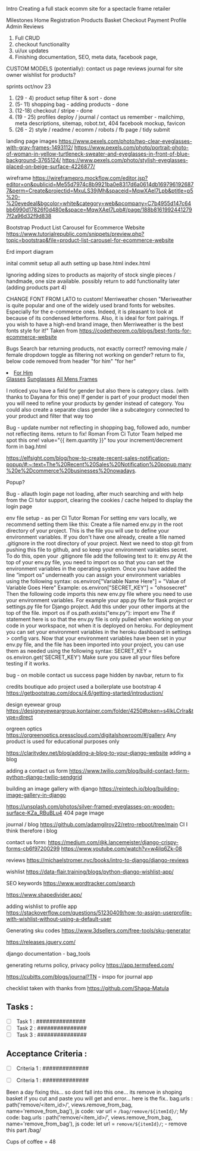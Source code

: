 Intro
Creating a full stack ecomm site for a spectacle frame retailer

Milestones
Home
Registration
Products
Basket
Checkout
Payment
Profile
Admin
Reviews

1. Full CRUD
2. checkout functionality 
3. ui/ux updates
4. Finishing documentation, SEO, meta data, facebook page, 

CUSTOM MODELS (potentially):
contact us page
reviews
journal for site owner
wishlist for products?

sprints oct/nov 23
1. (29 - 4) product setup filter & sort - done
2. (5- 11) shopping bag - adding products - done
3. (12-18) checkout / stripe - done
4. (19 - 25) profiles deploy / journal / contact us
remember - mailchimp, meta descriptions, sitemap, robot.txt, 404 facebook mockup, favicon
5. (26 - 2) style / readme / ecomm / robots / fb page / tidy submit



landing page images
https://www.pexels.com/photo/two-clear-eyeglasses-with-gray-frames-1493112/
https://www.pexels.com/photo/portrait-photo-of-woman-in-yellow-turtleneck-sweater-and-eyeglasses-in-front-of-blue-background-3765124/
https://www.pexels.com/photo/stylish-eyeglasses-placed-on-beige-surface-4226877/

wireframe 
https://wireframepro.mockflow.com/editor.jsp?editor=on&publicid=Me55d7974c8b9921ba0e8317d6a0614db1697961926877&perm=Create&projectid=MxuLS39jMh&spaceid=MqwXAeI7Lpb&ptitle=p5%20-%20eyedeal&bgcolor=white&category=web&pcompany=C7b4955d147c64bb6990d17826f0d480e&space=MqwXAeI7Lpb#/page/188b81619924412797f2a96d32f9d838

Bootstrap Product List Carousel for Ecommerce Website
https://www.tutorialrepublic.com/snippets/preview.php?topic=bootstrap&file=product-list-carousel-for-ecommerce-website

Erd
import diagram

inital commit
setup all auth
setting up base.html
index.html

Ignoring adding sizes to products as majority of stock single pieces / handmade, one size available.
possibly return to add functionality later (adding products part 4)

CHANGE FONT FROM LATO to custom!
Merriweather chosen
"Meriweather is quite popular and one of the widely used brand fonts for websites. Especially for the e-commerce ones. Indeed, it is pleasant to look at because of its condensed letterforms. Also, it is ideal for font pairings. If you wish to have a high-end brand image, then Merriweather is the best fonts style for it!"
Taken from https://codetheorem.co/blogs/best-fonts-for-ecommerce-website

Bugs
Search bar returning products, not exactly correct?
removing male / female dropdown toggle as filtering not working on gender? return to fix, below code removed from header "for him" "for her"
        <li class="nav-item dropdown">
            <a class="logo-font font-weight-bold nav-link text-black mr-5" href="#" id="mens-link" data-toggle="dropdown" aria-haspopup="true" aria-expanded="false">
                For Him
            </a>
            <div class="dropdown-menu border-0" aria-labelledby="mens-link">
                <a href="{% url 'products' %}?category=Glasses&gender=Male" class="dropdown-item">Glasses</a>
                <a href="{% url 'products' %}?category=Male,Sunglasses" class="dropdown-item">Sunglasses</a>
                <a href="{% url 'products' %}?category=Male,Glasses,Sunglasses" class="dropdown-item">All Mens Frames</a>
            </div>
        </li>

I noticed you have a field for gender but also there is category class. (with thanks to Dayana for this one)
If gender is part of your product model then you will need to refine your products by gender instead of category. 
You could also create a separate class gender like a subcategory connected to your product and filter that way too


Bug - update number not reflecting in shopping bag, followed ado, number not reflecting items. return to fix!
Roman From Ci Tutor Team helped me spot this one!
value="{{ item.quantity }}" tou your increment/decrement form in bag.html

https://elfsight.com/blog/how-to-create-recent-sales-notification-popup/#:~:text=The%20Recent%20Sales%20Notification%20popup,many%20e%2Dcommerce%20businesses%20nowadays.

Popup? 

Bug - allauth login page not loading, after much searching and with help from the CI tutor support, clearing the cookies / cache helped to display the login page


env file setup - as per CI Tutor Roman
For setting env vars locally, we recommend setting them like this:
Create a file named env.py in the root directory of your project. This is the file you will use to define your environment variables.
If you don't have one already, create a file named .gitignore  in the root directory of your project.
 Next we need to stop git from pushing this file to github, and so keep your environment variables secret. To do this, open your .gitignore  file add the following text to it: env.py 
At the top of your env.py  file, you need to import os so that you can set the environment variables in the operating system. Once you have added the line “import os” underneath you can assign your environment variables using the following syntax: 
os.environ["Variable Name Here"] = "Value of Variable Goes Here" 
Example: os.environ["SECRET_KEY"] = "ohsosecret" 
Then the following code imports this new env.py file where you need to use your environment variables. For example your app.py file for flask project or settings.py file for Django project. Add this under your other imports at the top of the file. 
import os
if os.path.exists("env.py"):
  import env 
The if statement here is so that the env.py file is only pulled when working on your code in your workspace, not when it is deployed on heroku. For deployment you can set your environment variables in the heroku dashboard in settings > config vars.
Now that your environment variables have been set in your env.py file, and the file has been imported into your project, you can use them as needed using the following syntax: 
SECRET_KEY = os.environ.get('SECRET_KEY')
Make sure you save all your files before testing if it works.

bug - on mobile contact us success page hidden by navbar, return to fix

credits
boutique ado project used a boilerplate
use bootstrap 4 https://getbootstrap.com/docs/4.6/getting-started/introduction/

design eyewear group https://designeyeweargroup.kontainer.com/folder/4250#token=s4lkLCrIra&type=direct

orgreen optics https://orgreenoptics.presscloud.com/digitalshowroom/#/gallery
Any product is used for educational purposes only

https://claritydev.net/blog/adding-a-blog-to-your-django-website
adding a blog

adding a contact us form 
https://www.twilio.com/blog/build-contact-form-python-django-twilio-sendgrid

building an image gallery with django
https://reintech.io/blog/building-image-gallery-in-django

https://unsplash.com/photos/silver-framed-eyeglasses-on-wooden-surface-KZa_RBuBLu4 
404 page image

journal / blog
https://github.com/adamgilroy22/retro-reboot/tree/main
CI I think therefore i blog

contact us form:
https://medium.com/@k.lancemeister/django-crispy-forms-cb6f97200299
https://www.youtube.com/watch?v=w4ilq6Zk-08

reviews
https://michaelstromer.nyc/books/intro-to-django/django-reviews

wishlist
https://data-flair.training/blogs/python-django-wishlist-app/

SEO keywords https://www.wordtracker.com/search

https://www.shapedivider.app/

adding wishlist to profile app
https://stackoverflow.com/questions/51230409/how-to-assign-userprofile-with-wishlist-without-using-a-default-user

Generating sku codes
https://www.3dsellers.com/free-tools/sku-generator

https://releases.jquery.com/

django documentation - bag_tools

generating returns policy, privacy policy https://app.termsfeed.com/


https://cubitts.com/blogs/journal?TN - inspo for journal app

checklist taken with thanks from https://github.com/Shaga-Matula
## Tasks :
- [ ] <label><input type="checkbox" disabled /> Task 1 : ###############</label>
- [ ] <label><input type="checkbox" disabled /> Task 2 : ###############</label>
- [ ] <label><input type="checkbox" disabled /> Task 3 : ###############</label>
## Acceptance Criteria :
- [ ] <label><input type="checkbox" disabled /> Criteria 1 :  ############## </label>
- [ ] <label><input type="checkbox" disabled /> Criteria 1 :  ############## </label>


Been a day fixing this...  so dont fall into this one... its remove in shoping basket if you cut and paste you will get and error...  here is the fix..    bag.urls : path('remove/<item_id>/', views.remove_from_bag, name='remove_from_bag'),
js code: var url = `/bag/remove/${itemId}/`;
My code:
bag.urls : path('remove/<item_id>/', views.remove_from_bag, name='remove_from_bag'),
js code: let url = `remove/${itemId}/`;   - remove this part /bag/

Cups of coffee = 48